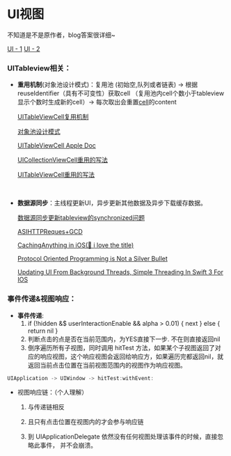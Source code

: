 # UI视图

不知道是不是原作者，blog答案很详细~ 

[UI - 1](https://l-vincent.github.io/2018/05/08/%E9%9D%A2%E8%AF%95-UI%E5%89%96%E6%9E%90/) [UI - 2](https://l-vincent.github.io/2018/05/10/%E9%9D%A2%E8%AF%95-UI%E5%89%96%E6%9E%90(%E4%BA%8C)/)

### UITableview相关：

- **重用机制**(对象池设计模式)：复用池 (初始空,队列或者链表) -> 根据reuseIdentifier（具有不可变性）获取cell （复用池内cell个数小于tableview显示个数时生成新的cell）-> 每次取出会重置[cell](https://developer.apple.com/documentation/uikit/uitableviewcell/1623223-prepareforreuse)的content

  

  [UITableViewCell复用机制](https://www.jianshu.com/p/1046c741fce1)

  [对象池设计模式](https://en.wikipedia.org/wiki/Creational_pattern)

  [UITableViewCell Apple Doc](https://developer.apple.com/documentation/uikit/uitableviewcell#//apple_ref/occ/instp/UITableViewCell/reuseIdentifier)

  [UICollectionViewCell重用的写法](https://stackoverflow.com/questions/22320487/uicollectionviewcell-reuse)

  [UITableViewCell重用的写法](https://stackoverflow.com/questions/9117211/what-if-no-reusable-cell-in-uitableview)

  <br>

- **数据源同步**：主线程更新UI，异步更新其他数据及异步下载缓存数据。

  [数据源同步更新tableview的synchronized问题](https://stackoverflow.com/questions/13280820/uitableviewdatasource-and-multithreading)

  [ASIHTTPReques+GCD](https://www.raywenderlich.com/3049-multithreading-and-grand-central-dispatch-on-ios-for-beginners-tutorial)

  [CachingAnything in iOS(🤣 i love the title)](https://medium.com/ios-os-x-development/caching-anything-in-ios-102176e46eba)

  [Protocol Oriented Programming is Not a Silver Bullet]( http://chris.eidhof.nl/post/protocol-oriented-programming/)

  [Updating UI From Background Threads, Simple Threading In Swift 3 For IOS](https://www.electrollama.net/blog/2017/1/6/updating-ui-from-background-threads-simple-threading-in-swift-3-for-ios)

### 事件传递&视图响应：

- **事件传递**:
  1. if (!hidden &$ userInteractionEnable && alpha > 0.01) { next }  else { return nil }
  2. 判断点击的点是否在当前范围内，为YES直接下一步. 不在则直接返回nil
  3. 倒序遍历所有子视图，同时调用 hitTest 方法，如果某个子视图返回了对应的响应视图，这个响应视图会返回给响应方，如果遍历完都返回nil，就返回当前点击位置在当前视图范围内的视图作为响应视图。

```swift
UIApplication -> UIWindow -> hitTest:withEvent:
```

- 视图响应链：（个人理解）

  1. 与传递链相反

  2. 且只有点击位置在视图内的才会参与响应链

  3. 到 UIApplicationDelegate 依然没有任何视图处理该事件的时候，直接忽略此事件， 并不会崩溃。

     

     